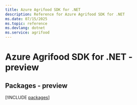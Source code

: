 ```yaml
---
title: Azure Agrifood SDK for .NET
description: Reference for Azure Agrifood SDK for .NET
ms.date: 07/15/2025
ms.topic: reference
ms.devlang: dotnet
ms.service: agrifood
---
```

# Azure Agrifood SDK for .NET - preview
## Packages - preview
[!INCLUDE [packages](agrifood-index.md)]